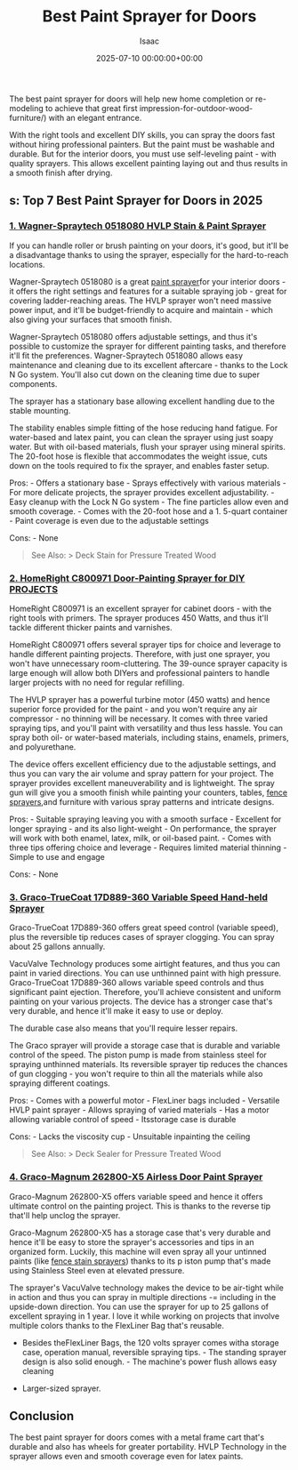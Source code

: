 ﻿---
title: Best Paint Sprayer for Doors
description: The best paint sprayer for doors will help new home completion or re-modeling to achieve that great first impression-for-outdoor-wood-furniture with an...
slug: /best-paint-sprayer-for-doors/
date: 2025-07-10 00:00:00+00:00
lastmod: 2025-07-10 00:00:00+03:00
author: Isaac
categories:
- Sprayers
tags:
- sprayers
- paint
- sprayer
layout: post
---

The best paint sprayer for doors will help new home completion or re-modeling to achieve that great first impression-for-outdoor-wood-furniture/) with an elegant entrance.

With the right tools and excellent DIY skills, you can spray the doors fast without hiring professional painters. But the paint must be washable and durable. But for the interior doors, you must use self-leveling paint - with quality sprayers. This allows excellent painting laying out and thus results in a smooth finish after drying.

##  s: Top 7 Best Paint Sprayer for Doors in 2025

###  [1. Wagner-Spraytech 0518080 HVLP Stain & Paint Sprayer](https://www.amazon.com/dp/B003PGQI48/?tag=p-policy-20)

If you can handle roller or brush painting on your doors, it's good, but it'll be a disadvantage thanks to using the sprayer, especially for the hard-to-reach locations.

Wagner-Spraytech 0518080 is a great [paint sprayer](https://pestpolicy.com/best-paint-sprayer-for-ceiling/)for your interior doors - it offers the right settings and features for a suitable spraying job - great for covering ladder-reaching areas. The HVLP sprayer won't need massive power input, and it'll be budget-friendly to acquire and maintain - which also giving your surfaces that smooth finish.

Wagner-Spraytech 0518080 offers adjustable settings, and thus it's possible to customize the sprayer for different painting tasks, and therefore it'll fit the preferences. Wagner-Spraytech 0518080 allows easy maintenance and cleaning due to its excellent aftercare - thanks to the Lock N Go system. You'll also cut down on the cleaning time due to super components.

The sprayer has a stationary base allowing excellent handling due to the stable mounting.

The stability enables simple fitting of the hose reducing hand fatigue. For water-based and latex paint, you can clean the sprayer using just soapy water. But with oil-based materials, flush your sprayer using mineral spirits. The 20-foot hose is flexible that accommodates the weight issue, cuts down on the tools required to fix the sprayer, and enables faster setup.

Pros: - Offers a stationary base - Sprays effectively with various materials - For more delicate projects, the sprayer provides excellent adjustability. - Easy cleanup with the Lock N Go system - The fine particles allow even and smooth coverage. - Comes with the 20-foot hose and a 1. 5-quart container - Paint coverage is even due to the adjustable settings

Cons: - None

> See Also: > Deck Stain for Pressure Treated Wood

###  [2. HomeRight C800971 Door-Painting Sprayer for DIY PROJECTS](https://www.amazon.com/dp/B071X9FZ7R/?tag=p-policy-20)

HomeRight C800971 is an excellent sprayer for cabinet doors - with the right tools with primers. The sprayer produces 450 Watts, and thus it'll tackle different thicker paints and varnishes.

HomeRight C800971 offers several sprayer tips for choice and leverage to handle different painting projects. Therefore, with just one sprayer, you won't have unnecessary room-cluttering. The 39-ounce sprayer capacity is large enough will allow both DIYers and professional painters to handle larger projects with no need for regular refilling.

The HVLP sprayer has a powerful turbine motor (450 watts) and hence superior force provided for the paint - and you won't require any air compressor - no thinning will be necessary. It comes with three varied spraying tips, and you'll paint with versatility and thus less hassle. You can spray both oil- or water-based materials, including stains, enamels, primers, and polyurethane.

The device offers excellent efficiency due to the adjustable settings, and thus you can vary the air volume and spray pattern for your project. The sprayer provides excellent maneuverability and is lightweight. The spray gun will give you a smooth finish while painting your counters, tables, [fence sprayers](https://pestpolicy.com/best-paint-sprayer-for-fence-stain/),and furniture with various spray patterns and intricate designs.

Pros: - Suitable spraying leaving you with a smooth surface - Excellent for longer spraying - and its also light-weight - On performance, the sprayer will work with both enamel, latex, milk, or oil-based paint. - Comes with three tips offering choice and leverage - Requires limited material thinning - Simple to use and engage

Cons: - None

###  [3. Graco-TrueCoat 17D889-360 Variable Speed Hand-held Sprayer](https://www.amazon.com/dp/B00ZLIV55A/?tag=p-policy-20)

Graco-TrueCoat 17D889-360 offers great speed control (variable speed), plus the reversible tip reduces cases of sprayer clogging. You can spray about 25 gallons annually.

VacuValve Technology produces some airtight features, and thus you can paint in varied directions. You can use unthinned paint with high pressure. Graco-TrueCoat 17D889-360 allows variable speed controls and thus significant paint ejection. Therefore, you'll achieve consistent and uniform painting on your various projects. The device has a stronger case that's very durable, and hence it'll make it easy to use or deploy.

The durable case also means that you'll require lesser repairs.

The Graco sprayer will provide a storage case that is durable and variable control of the speed. The piston pump is made from stainless steel for spraying unthinned materials. Its reversible sprayer tip reduces the chances of gun clogging - you won't require to thin all the materials while also spraying different coatings.

Pros: - Comes with a powerful motor - FlexLiner bags included - Versatile HVLP paint sprayer - Allows spraying of varied materials - Has a motor allowing variable control of speed - Itsstorage case is durable

Cons: - Lacks the viscosity cup - Unsuitable inpainting the ceiling

> See Also: > Deck Sealer for Pressure Treated Wood

###  [4. Graco-Magnum 262800-X5 Airless Door Paint Sprayer](https://www.amazon.com/dp/B00ZLIV55A/?tag=p-policy-20)

Graco-Magnum 262800-X5 offers variable speed and hence it offers ultimate control on the painting project. This is thanks to the reverse tip that'll help unclog the sprayer.

Graco-Magnum 262800-X5 has a storage case that's very durable and hence it'll be easy to store the sprayer's accessories and tips in an organized form. Luckily, this machine will even spray all your untinned paints (like [fence stain sprayers](https://pestpolicy.com/best-paint-sprayer-for-fence-stain/)) thanks to its p iston pump that's made using Stainless Steel even at elevated pressure.

The sprayer's VacuValve technology makes the device to be air-tight while in action and thus you can spray in multiple directions -= including in the upside-down direction. You can use the sprayer for up to 25 gallons of excellent spraying in 1 year. I love it while working on projects that involve multiple colors thanks to the FlexLiner Bag that's reusable.

- Besides theFlexLiner Bags, the 120 volts sprayer comes witha storage case, operation manual, reversible spraying tips. - The standing sprayer design is also solid enough. - The machine's power flush allows easy cleaning

- Larger-sized sprayer.

##  Conclusion

The best paint sprayer for doors comes with a metal frame cart that's durable and also has wheels for greater portability. HVLP Technology in the sprayer allows even and smooth coverage even for latex paints.

